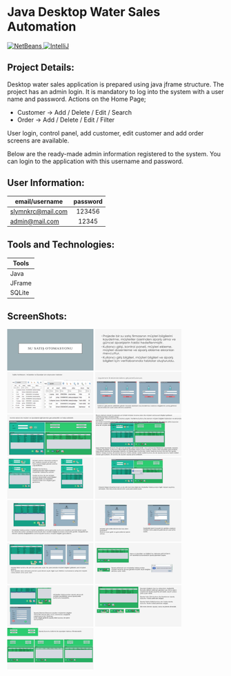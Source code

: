 # Java Desktop Water Sales Automation

<p>
  
  <a href="https://github.com/slymnkrc/Java-Sqlite-Desktop-Application-Water-Sales">
    <img src="https://img.shields.io/badge/NetBeans IDE-v8.2-3eb049" alt="NetBeans" data-canonical-src="https://img.shields.io/badge/NetBeans IDE-v8.2-3eb049" style="max-width: 100%;">
  </a>
  <a href="https://github.com/slymnkrc/Java-Sqlite-Desktop-Application-Water-Sales">
    <img src="https://img.shields.io/badge/SQLite-v3.12.2-d10000" alt="IntelliJ" data-canonical-src="https://img.shields.io/badge/SQLite-v3.12.2-d10000"        style="max-width: 100%;">
  </a>
</p>

## Project Details:

Desktop water sales application is prepared using java jframe structure. The project has an admin login. It is mandatory to log into the system with a user name and password.
Actions on the Home Page;
- Customer -> Add / Delete / Edit / Search
- Order -> Add / Delete / Edit / Filter

User login, control panel, add customer, edit customer and add order screens are available.

Below are the ready-made admin information registered to the system. You can login to the application with this username and password.

## User Information:

| email/username | password |
| ------------- |:-------------:|
| slymnkrc@mail.com  | 123456 |
| admin@mail.com  | 12345 |


## Tools and Technologies:

| Tools | 
| ------------- |
| Java | 
| JFrame | 
| SQLite | 


## ScreenShots:

<p>
  
<a href="https://github.com/slymnkrc/Java-Sqlite-Desktop-Application-Water-Sales/blob/main/images/1.jpg" target="_blank">
<img src="https://github.com/slymnkrc/Java-Sqlite-Desktop-Application-Water-Sales/blob/main/images/1.jpg" width="200" style="max-width:200%;"></a>
  
<a href="https://github.com/slymnkrc/Java-Sqlite-Desktop-Application-Water-Sales/blob/main/images/2.jpg" target="_blank">
<img src="https://github.com/slymnkrc/Java-Sqlite-Desktop-Application-Water-Sales/blob/main/images/2.jpg" width="200" style="max-width:200%;"></a>
  
<a href="https://github.com/slymnkrc/Java-Sqlite-Desktop-Application-Water-Sales/blob/main/images/3.jpg" target="_blank">
<img src="https://github.com/slymnkrc/Java-Sqlite-Desktop-Application-Water-Sales/blob/main/images/3.jpg" width="200" style="max-width:200%;"></a>
  
<a href="https://github.com/slymnkrc/Java-Sqlite-Desktop-Application-Water-Sales/blob/main/images/4.jpg" target="_blank">
<img src="https://github.com/slymnkrc/Java-Sqlite-Desktop-Application-Water-Sales/blob/main/images/4.jpg" width="200" style="max-width:200%;"></a>
  
<a href="https://github.com/slymnkrc/Java-Sqlite-Desktop-Application-Water-Sales/blob/main/images/5.jpg" target="_blank">
<img src="https://github.com/slymnkrc/Java-Sqlite-Desktop-Application-Water-Sales/blob/main/images/5.jpg" width="200" style="max-width:200%;"></a>
  
<a href="https://github.com/slymnkrc/Java-Sqlite-Desktop-Application-Water-Sales/blob/main/images/6.jpg" target="_blank">
<img src="https://github.com/slymnkrc/Java-Sqlite-Desktop-Application-Water-Sales/blob/main/images/6.jpg" width="200" style="max-width:200%;"></a>
  
<a href="https://github.com/slymnkrc/Java-Sqlite-Desktop-Application-Water-Sales/blob/main/images/7.jpg" target="_blank">
<img src="https://github.com/slymnkrc/Java-Sqlite-Desktop-Application-Water-Sales/blob/main/images/7.jpg" width="200" style="max-width:200%;"></a>
  
<a href="https://github.com/slymnkrc/Java-Sqlite-Desktop-Application-Water-Sales/blob/main/images/8.jpg" target="_blank">
<img src="https://github.com/slymnkrc/Java-Sqlite-Desktop-Application-Water-Sales/blob/main/images/8.jpg" width="200" style="max-width:200%;"></a>
  
<a href="https://github.com/slymnkrc/Java-Sqlite-Desktop-Application-Water-Sales/blob/main/images/9.jpg" target="_blank">
<img src="https://github.com/slymnkrc/Java-Sqlite-Desktop-Application-Water-Sales/blob/main/images/9.jpg" width="200" style="max-width:200%;"></a>
  
<a href="https://github.com/slymnkrc/Java-Sqlite-Desktop-Application-Water-Sales/blob/main/images/10.jpg" target="_blank">
<img src="https://github.com/slymnkrc/Java-Sqlite-Desktop-Application-Water-Sales/blob/main/images/10.jpg" width="200" style="max-width:200%;"></a>
  
<a href="https://github.com/slymnkrc/Java-Sqlite-Desktop-Application-Water-Sales/blob/main/images/11.jpg" target="_blank">
<img src="https://github.com/slymnkrc/Java-Sqlite-Desktop-Application-Water-Sales/blob/main/images/11.jpg" width="200" style="max-width:200%;"></a>
  
<a href="https://github.com/slymnkrc/Java-Sqlite-Desktop-Application-Water-Sales/blob/main/images/12.jpg" target="_blank">
<img src="https://github.com/slymnkrc/Java-Sqlite-Desktop-Application-Water-Sales/blob/main/images/12.jpg" width="200" style="max-width:200%;"></a>
  
<a href="https://github.com/slymnkrc/Java-Sqlite-Desktop-Application-Water-Sales/blob/main/images/13.jpg" target="_blank">
<img src="https://github.com/slymnkrc/Java-Sqlite-Desktop-Application-Water-Sales/blob/main/images/13.jpg" width="200" style="max-width:200%;"></a>
  
<a href="https://github.com/slymnkrc/Java-Sqlite-Desktop-Application-Water-Sales/blob/main/images/14.jpg" target="_blank">
<img src="https://github.com/slymnkrc/Java-Sqlite-Desktop-Application-Water-Sales/blob/main/images/14.jpg" width="200" style="max-width:200%;"></a>
  
<a href="https://github.com/slymnkrc/Java-Sqlite-Desktop-Application-Water-Sales/blob/main/images/15.jpg" target="_blank">
<img src="https://github.com/slymnkrc/Java-Sqlite-Desktop-Application-Water-Sales/blob/main/images/15.jpg" width="200" style="max-width:200%;"></a>
  
  
  
</p>
